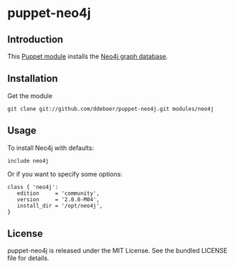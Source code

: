 puppet-neo4j
============

Introduction
------------

This [Puppet module](https://puppetlabs.com/) installs the [Neo4j graph database](http://www.neo4j.org/).

Installation
------------

Get the module

    git clone git://github.com/ddeboer/puppet-neo4j.git modules/neo4j

Usage
-----

To install Neo4j with defaults:

    include neo4j

Or if you want to specify some options:

    class { 'neo4j':
       edition     = 'community',
       version     = '2.0.0-M04',
       install_dir = '/opt/neo4j',
    }

License
-------

puppet-neo4j is released under the MIT License. See the bundled LICENSE file
for details.
